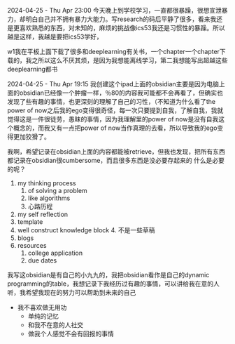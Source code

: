 2024-04-25 - Thu Apr 23:00 今天晚上到学校学习，一直都很暴躁，很想宣泄暴力，却明白自己并不拥有暴力大能力。写research的码后平静了很多，看来我还是更喜欢熟悉的东西，对未知的，麻烦的挑战像ics53我还是习惯性的暴躁。所以越是这样，我越是要把ics53学好，

w1我在平板上面下载了很多和deeplearning有关书，一个chapter一个chapter下载的，我之所以这么不厌其烦，是因为我想能离线学习，第二我想能写出超越这些deeplearning都书

2024-04-25 - Thu Apr 19:15 我创建这个ipad上面的obsidian主要是因为电脑上面的obsidian已经像一个肿瘤一样，％80的内容我可能都不会再看了，但确实也发现了些有趣的事情，也更深刻的理解了自己的习性，（不知道为什么看了the power of now之后我的ego变得很奇怪，每一次只要提到自我，了解自我，我就觉得这是一件很徒劳，愚昧的事情，因为我理解里的power of now是没有自我这个概念的，而我又有一点把power of now当作真理的去看，所以导致我的ego变得更加狡猾了。

我啊，希望记录在obsidian上面的内容都能被retrieve，但我也发现，把所有东西都记录在obsidian很cumbersome，而且很多东西是没必要存起来的
什么是必要的呢？
1. my thinking process
	1. of solving a problem 
	2. like algorithms 
	3. 心路历程
2. my self reflection 
3. template
4. well construct knowledge block 
	4. 不是一些草稿
5. blogs
6. resources 
	1. college application 
	2. due dates 

我写这obsidian是有自己的小九九的，我把obsidian看作是自己的dynamic programming的table，我想记录下我经历过有趣的事情，可以讲给我在意的人听，我希望我现在的努力可以帮助到未来的自己

- 我不喜欢做无用功
	- 单纯的记忆
	- 和我不在意的人社交
	- 做我个人感觉不会有回报的事情


